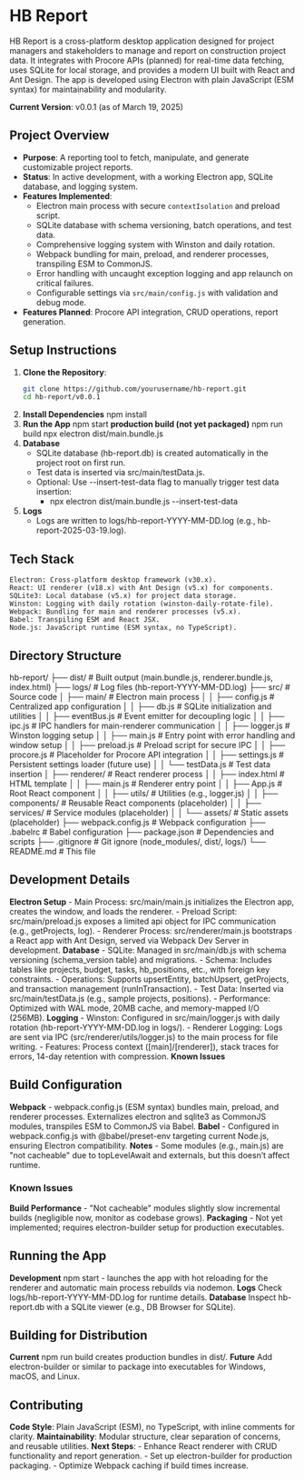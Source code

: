 # HB Report

HB Report is a cross-platform desktop application designed for project managers and stakeholders to manage and report on construction project data. It integrates with Procore APIs (planned) for real-time data fetching, uses SQLite for local storage, and provides a modern UI built with React and Ant Design. The app is developed using Electron with plain JavaScript (ESM syntax) for maintainability and modularity.

**Current Version**: v0.0.1 (as of March 19, 2025)

## Project Overview

- **Purpose**: A reporting tool to fetch, manipulate, and generate customizable project reports.
- **Status**: In active development, with a working Electron app, SQLite database, and logging system.
- **Features Implemented**:
    - Electron main process with secure `contextIsolation` and preload script.
  - SQLite database with schema versioning, batch operations, and test data.
  - Comprehensive logging system with Winston and daily rotation.
  - Webpack bundling for main, preload, and renderer processes, transpiling ESM to CommonJS.
  - Error handling with uncaught exception logging and app relaunch on critical failures.
  - Configurable settings via `src/main/config.js` with validation and debug mode.
- **Features Planned**: Procore API integration, CRUD operations, report generation.

## Setup Instructions

1. **Clone the Repository**:
    ```bash
    git clone https://github.com/yourusername/hb-report.git
    cd hb-report/v0.0.1
    ```
2. **Install Dependencies**
    npm install
3. **Run the App**
    npm start
    **production build (not yet packaged)**
        npm run build
        npx electron dist/main.bundle.js
4. **Database**
    - SQLite database (hb-report.db) is created automatically in the project root on first run.
    - Test data is inserted via src/main/testData.js.
    - Optional: Use --insert-test-data flag to manually trigger test data insertion:
        - npx electron dist/main.bundle.js --insert-test-data
5. **Logs**
    - Logs are written to logs/hb-report-YYYY-MM-DD.log (e.g., hb-report-2025-03-19.log).

## Tech Stack
    Electron: Cross-platform desktop framework (v30.x).
    React: UI renderer (v18.x) with Ant Design (v5.x) for components.
    SQLite3: Local database (v5.x) for project data storage.
    Winston: Logging with daily rotation (winston-daily-rotate-file).
    Webpack: Bundling for main and renderer processes (v5.x).
    Babel: Transpiling ESM and React JSX.
    Node.js: JavaScript runtime (ESM syntax, no TypeScript).

## Directory Structure
hb-report/
├── dist/                   # Built output (main.bundle.js, renderer.bundle.js, index.html)
├── logs/                   # Log files (hb-report-YYYY-MM-DD.log)
├── src/                    # Source code
│   ├── main/               # Electron main process
│   │   ├── config.js       # Centralized app configuration
│   │   ├── db.js           # SQLite initialization and utilities
│   │   ├── eventBus.js     # Event emitter for decoupling logic
│   │   ├── ipc.js          # IPC handlers for main-renderer communication
│   │   ├── logger.js       # Winston logging setup
│   │   ├── main.js         # Entry point with error handling and window setup
│   │   ├── preload.js      # Preload script for secure IPC
│   │   ├── procore.js      # Placeholder for Procore API integration
│   │   ├── settings.js     # Persistent settings loader (future use)
│   │   └── testData.js     # Test data insertion
│   ├── renderer/           # React renderer process
│   │   ├── index.html      # HTML template
│   │   ├── main.js         # Renderer entry point
│   │   ├── App.js          # Root React component
│   │   ├── utils/          # Utilities (e.g., logger.js)
│   │   ├── components/     # Reusable React components (placeholder)
│   │   ├── services/       # Service modules (placeholder)
│   │   └── assets/         # Static assets (placeholder)
├── webpack.config.js       # Webpack configuration
├── .babelrc                # Babel configuration
├── package.json            # Dependencies and scripts
├── .gitignore              # Git ignore (node_modules/, dist/, logs/)
└── README.md               # This file

## Development Details
**Electron Setup**
    - Main Process: src/main/main.js initializes the Electron app, creates the window, and loads the renderer.
    - Preload Script: src/main/preload.js exposes a limited api object for IPC communication (e.g., getProjects, log).
    - Renderer Process: src/renderer/main.js bootstraps a React app with Ant Design, served via Webpack Dev Server in development.
**Database**
    - SQLite: Managed in src/main/db.js with schema versioning (schema_version table) and migrations.
    - Schema: Includes tables like projects, budget, tasks, hb_positions, etc., with foreign key constraints.
    - Operations: Supports upsertEntity, batchUpsert, getProjects, and transaction management (runInTransaction).
    - Test Data: Inserted via src/main/testData.js (e.g., sample projects, positions).
    - Performance: Optimized with WAL mode, 20MB cache, and memory-mapped I/O (256MB).
**Logging**
    - Winston: Configured in src/main/logger.js with daily rotation (hb-report-YYYY-MM-DD.log in logs/).
    - Renderer Logging: Logs are sent via IPC (src/renderer/utils/logger.js) to the main process for file writing.
    - Features: Process context ([main]/[renderer]), stack traces for errors, 14-day retention with compression.
**Known Issues**

## Build Configuration
**Webpack**
    - webpack.config.js (ESM syntax) bundles main, preload, and renderer processes. Externalizes electron and sqlite3 as CommonJS modules, transpiles ESM to CommonJS via Babel.
**Babel**
    - Configured in webpack.config.js with @babel/preset-env targeting current Node.js, ensuring Electron compatibility.
**Notes**
    - Some modules (e.g., main.js) are "not cacheable" due to topLevelAwait and externals, but this doesn’t affect runtime.

### Known Issues
**Build Performance**
    - "Not cacheable" modules slightly slow incremental builds (negligible now, monitor as codebase grows).
**Packaging**
    - Not yet implemented; requires electron-builder setup for production executables.

## Running the App
**Development**
    npm start 
    - launches the app with hot reloading for the renderer and automatic main process rebuilds via nodemon.
**Logs**
    Check logs/hb-report-YYYY-MM-DD.log for runtime details.
**Database**
    Inspect hb-report.db with a SQLite viewer (e.g., DB Browser for SQLite).

## Building for Distribution
**Current**
    npm run build creates production bundles in dist/.
**Future** 
    Add electron-builder or similar to package into executables for Windows, macOS, and Linux.

## Contributing
**Code Style**: Plain JavaScript (ESM), no TypeScript, with inline comments for clarity.
**Maintainability**: Modular structure, clear separation of concerns, and reusable utilities.
**Next Steps**: 
    - Enhance React renderer with CRUD functionality and report generation.
    - Set up electron-builder for production packaging.
    - Optimize Webpack caching if build times increase.

